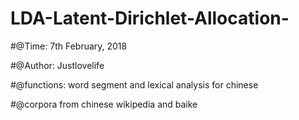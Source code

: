# LDA-Latent-Dirichlet-Allocation-

#@Time:  7th February, 2018

#@Author: Justlovelife

#@functions: word segment and lexical analysis for chinese

#@corpora from chinese wikipedia and baike
